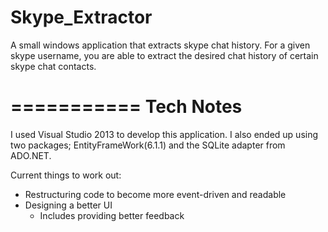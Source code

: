 Skype_Extractor
===============

A small windows application that extracts skype chat history. 
For a given skype username, you are able to extract the desired 
chat history of certain skype chat contacts.

===========
Tech Notes
===========

I used Visual Studio 2013 to develop this application. I also 
ended up using two packages; EntityFrameWork(6.1.1) and the 
SQLite adapter from ADO.NET.

Current things to work out:
 - Restructuring code to become more event-driven and readable
 - Designing a better UI
    - Includes providing better feedback
